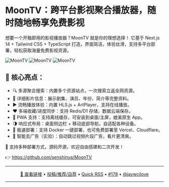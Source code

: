 MoonTV：跨平台影视聚合播放器，随时随地畅享免费影视
===

想要一个开箱即用的影视播放器？MoonTV 就是你的理想选择！
它基于 Next.js 14 + Tailwind CSS + TypeScript 打造，界面简洁，体验丝滑，支持多平台部署，轻松获取海量免费影视资源。

<img alt="MoonTV" src="https://github.com/user-attachments/assets/935d4aeb-0cca-427b-a732-a87b8343595e" />

<img  alt="MoonTV" src="https://github.com/user-attachments/assets/211b3040-39ab-4a0b-9fbd-9f1b2b98821d" />

<img  alt="MoonTV" src="https://github.com/user-attachments/assets/3140eca4-bd20-4949-85c3-615b9eb191b0" />

🌟 核心亮点：
- 
- 🔍 多源聚合搜索：内置多个资源站点，一次搜索立返全网资源。
- 📄 详细影片信息：展示剧集、演员、年份、简介等完整资料。
- ▶️ 流畅播放体验：内置 HLS.js + ArtPlayer，支持在线播放。
- ❤️ 多端收藏/进度同步：支持 Redis/D1 存储，数据云端保存。
- 📱 PWA 支持：支持离线缓存，可安装到桌面/主屏，媲美原生 App。
- 🌗 响应式布局：桌面侧边栏 + 移动底部导航，自适配各种设备。
- 🚀 极速部署：支持 Docker 一键部署，也可免费部署至 Vercel、Cloudflare。
- 👿 智能去广告（实验）：自动跳过视频片段广告，看片更清爽。

🧩 支持多种部署方式，源码开源，欢迎自由搭建和二次开发！

👉 https://github.com/senshinya/MoonTV

---

<p align="center">
<a href="https://github.com/senshinya/MoonTV" target="_blank">🔗 查看链接</a> • 
<a href="https://github.com/jaywcjlove/quick-rss/issues/new/choose" target="_blank">投稿/推荐/自荐</a> • 
<a href="https://wangchujiang.com/quick-rss/feeds/index.html" target="_blank">Quick RSS</a> • 
<a href="https://github.com/jaywcjlove/quick-rss/issues/178" target="_blank">#178</a> • 
<a href="https://github.com/jaywcjlove" target="_blank">@jaywcjlove</a>
</p>

---
    